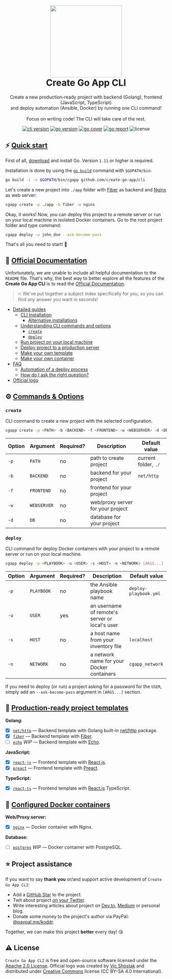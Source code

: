 <h1 align="center">
  <img src="https://github.com/create-go-app/cli/blob/master/.github/images/cgapp_logo@2x.png" width="224px"/><br/>
  Create Go App CLI
</h1>
<p align="center">Create a new production-ready project with backend (Golang), frontend (JavaScript, TypeScript)<br/>and deploy automation (Ansible, Docker) by running one CLI command!<br/><br/>Focus on writing code! The CLI will take care of the rest.</p>

<p align="center"><a href="https://github.com/create-go-app/cli/releases" target="_blank"><img src="https://img.shields.io/badge/version-v1.2.0-blue?style=for-the-badge&logo=none" alt="cli version" /></a>&nbsp;<a href="https://pkg.go.dev/github.com/create-go-app/cli/pkg/cgapp?tab=doc" target="_blank"><img src="https://img.shields.io/badge/Go-1.11+-00ADD8?style=for-the-badge&logo=go" alt="go version" /></a>&nbsp;<a href="https://gocover.io/github.com/create-go-app/cli/pkg/cgapp" target="_blank"><img src="https://img.shields.io/badge/Go_Cover-98%25-success?style=for-the-badge&logo=none" alt="go cover" /></a>&nbsp;<a href="https://goreportcard.com/report/github.com/create-go-app/cli" target="_blank"><img src="https://img.shields.io/badge/Go_report-A+-success?style=for-the-badge&logo=none" alt="go report" /></a>&nbsp;<img src="https://img.shields.io/badge/license-apache_2.0-red?style=for-the-badge&logo=none" alt="license" /></p>

## ⚡️ [Quick start](https://create-go.app/quick-start/)

First of all, [download](https://golang.org/dl/) and install Go. Version `1.11` or higher is required.

Installation is done by using the [`go build`](https://golang.org/cmd/go/#hdr-Compile_packages_and_dependencies) command with `$GOPATH/bin`:

```bash
go build -i -o $GOPATH/bin/cgapp github.com/create-go-app/cli
```

Let's create a new project into `./app` folder with [Fiber](https://github.com/gofiber/fiber) as backend and [Nginx](https://nginx.org/) as web server:

```bash
cgapp create -p ./app -b fiber -w nginx
```

Okay, it works! Now, you can deploy this project to a remote server or run on your local machine in isolated Docker containers. Go to the root project folder and type command:

```bash
cgapp deploy -u john_doe --ask-become-pass
```

That's all you need to start! 🎉

## 📖 [Official Documentation](https://create-go.app/)

Unfortunately, we are unable to include all helpful documentation to the `README` file. That's why, the best way to better explore all the features of the **Create Go App CLI** is to read the [Official Documentation](https://create-go.app/).

> 🔥 We've put together a subject index specifically for you, so you can find any answer you want in seconds!

- [Detailed guides](https://create-go.app/detailed-guides/)
  - [CLI Installation](https://create-go.app/detailed-guides/installation/)
    - [Alternative installations](https://create-go.app/detailed-guides/installation/#alternative-installations)
  - [Understanding CLI commands and options](https://create-go.app/detailed-guides/commands-and-options/)
    - [`create`](https://create-go.app/detailed-guides/commands-and-options/#create)
    - [`deploy`](https://create-go.app/detailed-guides/commands-and-options/#deploy)
  - [Run project on your local machine](https://create-go.app/detailed-guides/run-on-local/)
  - [Deploy project to a production server](https://create-go.app/detailed-guides/deploy-to-server/)
  - [Make your own template](https://create-go.app/detailed-guides/make-custom-template/)
  - [Make your own container](https://create-go.app/detailed-guides/make-custom-container/)
- [FAQ](https://create-go.app/faq/)
  - [Automation of a deploy process](https://create-go.app/automation/)
  - [How do I ask the right question?](https://create-go.app/ask-question/#how-do-i-ask-the-right-question)
- [Official logo](https://create-go.app/logo/)

## ⚙️ [Commands & Options](https://create-go.app/detailed-guides/commands-and-options/)

### `create`

CLI command to create a new project with the selected configuration.

```bash
cgapp create -p <PATH> -b <BACKEND> -f <FRONTEND> -w <WEBSERVER> -d <DB>
```

| Option | Argument    | Required? | Description                       | Default value        |
| ------ | ----------- | --------- | --------------------------------- | -------------------- |
| `-p`   | `PATH`      | no        | path to create project            | current folder, `./` |
| `-b`   | `BACKEND`   | no        | backend for your project          | `net/http`           |
| `-f`   | `FRONTEND`  | no        | frontend for your project         |                      |
| `-w`   | `WEBSERVER` | no        | web/proxy server for your project |                      |
| `-d`   | `DB`        | no        | database for your project         |                      |

### `deploy`

CLI command for deploy Docker containers with your project to a remote server or run on your local machine.

```bash
cgapp deploy -p <PLAYBOOK> -u <USER> -s <HOST> -n <NETWORK> [ARGS...]
```

| Option | Argument   | Required? | Description                                    | Default value         |
| ------ | ---------- | --------- | ---------------------------------------------- | --------------------- |
| `-p`   | `PLAYBOOK` | no        | the Ansible playbook name                      | `deploy-playbook.yml` |
| `-u`   | `USER`     | yes       | an username of remote's server or local's user |                       |
| `-s`   | `HOST`     | no        | a host name from your inventory file           | `localhost`           |
| `-n`   | `NETWORK`  | no        | a network name for your Docker containers      | `cgapp_network`       |

If you need to deploy (or run) a project asking for a password for the `USER`, simply add an `--ask-become-pass` argument in `[ARGS...]` section.

## 📝 [Production-ready project templates](https://create-go.app/production-templates/)

**Golang:**

- [x] [`net/http`](https://create-go.app/production-templates/net-http-go/) — Backend template with Golang built-in [net/http](https://golang.org/pkg/net/http/) package.
- [x] [`fiber`](https://create-go.app/production-templates/fiber-go/) — Backend template with [Fiber](https://github.com/gofiber/fiber).
- [ ] [`echo`](https://create-go.app/production-templates/echo-go/) _WIP_ — Backend template with [Echo](https://github.com/labstack/echo).

**JavaScript:**

- [x] [`react-js`](https://create-go.app/production-templates/react-js/) — Frontend template with [React.js](https://github.com/facebook/react).
- [x] [`preact`](https://create-go.app/production-templates/preact-js/) — Frontend template with [Preact](https://github.com/preactjs/preact).

**TypeScript:**

- [x] [`react-ts`](https://create-go.app/production-templates/react-ts/) — Frontend template with [React.js](https://github.com/facebook/react) TypeScript.

## 🐳 [Configured Docker containers](https://create-go.app/docker-containers/)

**Web/Proxy server:**

- [x] [`nginx`](https://create-go.app/docker-containers/nginx/) — Docker container with Nginx.

**Database:**

- [ ] [`postgres`](https://create-go.app/docker-containers/postgres/) _WIP_ — Docker container with PostgreSQL.

## ⭐️ Project assistance

If you want to say **thank you** or/and support active development of `Create Go App CLI`:

- Add a [GitHub Star](https://github.com/create-go-app/cli) to the project.
- Twit about project [on your Twitter](https://twitter.com/intent/tweet?text=Create%20a%20new%20production-ready%20project%20with%20backend%20%28Golang%29%2C%20frontend%20%28JavaScript%2C%20TypeScript%29%20%26%20deploy%20automation%20%28Ansible%2C%20Docker%29%20by%20running%20one%20CLI%20command%21%20%F0%9F%9A%80%20https%3A%2F%2Fgithub.com%2Fcreate-go-app%2Fcli).
- Write interesting articles about project on [Dev.to](https://dev.to/), [Medium](https://medium.com/) or personal blog.
- Donate some money to the project's author via PayPal: [@paypal.me/koddr](https://paypal.me/koddr?locale.x=en_EN).

Together, we can make this project **better** every day! 😘

## ⚠️ License

`Create Go App CLI` is free and open-source software licensed under the [Apache 2.0 License](https://github.com/create-go-app/cli/blob/master/LICENSE). Official logo was created by [Vic Shóstak](https://github.com/koddr) and distributed under [Creative Commons](https://creativecommons.org/licenses/by-sa/4.0/) license (CC BY-SA 4.0 International).
